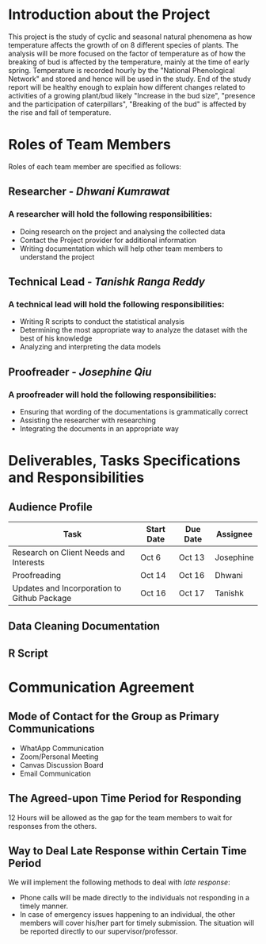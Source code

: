 # Introduction about the Project
  
  This project is the study of cyclic and seasonal natural phenomena as how temperature affects the growth of on 8 different species of plants. The analysis will be more focused on the factor of temperature as of how the breaking of bud is affected by the temperature, mainly at the time of early spring. Temperature is recorded hourly by the "National Phenological Network" and stored and hence will be used in the study. End of the study report will be healthy enough to explain how different changes related to activities of a  growing plant/bud likely "Increase in the bud size", "presence and the participation of caterpillars", "Breaking of the bud"  is affected by the rise and fall of temperature.

# Roles of Team Members 
Roles of each team member are specified as follows:
## Researcher - _Dhwani Kumrawat_
### A researcher will hold the following responsibilities:
* Doing research on the project and analysing the collected data
* Contact the Project provider for additional information
* Writing documentation which will help other team members to understand the project

## Technical Lead - _Tanishk Ranga Reddy_
### A technical lead will hold the following responsibilities:
* Writing R scripts to conduct the statistical analysis
* Determining the most appropriate way to analyze the dataset with the best of his knowledge
* Analyzing and interpreting the data models

## Proofreader - _Josephine Qiu_
### A proofreader will hold the following responsibilities:
* Ensuring that wording of the documentations is grammatically correct
* Assisting the researcher with researching 
* Integrating the documents in an appropriate way

# Deliverables, Tasks Specifications and Responsibilities
## Audience Profile
| Task                                        | Start Date | Due Date | Assignee  |   
|---------------------------------------------|------------|----------|-----------|
| Research on Client Needs and Interests      | Oct 6      | Oct 13   | Josephine |   
| Proofreading                                | Oct 14     | Oct 16   | Dhwani    |   
| Updates and Incorporation to Github Package | Oct 16     | Oct 17   | Tanishk   |   

## Data Cleaning Documentation

## R Script

##
# Communication Agreement
## Mode of Contact for the Group as Primary Communications
* WhatApp Communication
* Zoom/Personal Meeting 
* Canvas Discussion Board
* Email Communication

## The Agreed-upon Time Period for Responding
12 Hours will be allowed as the gap for the team members to wait for responses from the others.  

## Way to Deal Late Response within Certain Time Period
We will implement the following methods to deal with *late response*:
* Phone calls will be made directly to the individuals not responding in a timely manner. 
* In case of emergency issues happening to an individual, the other members will cover his/her part for timely submission. The situation will be reported directly to our supervisor/professor.
